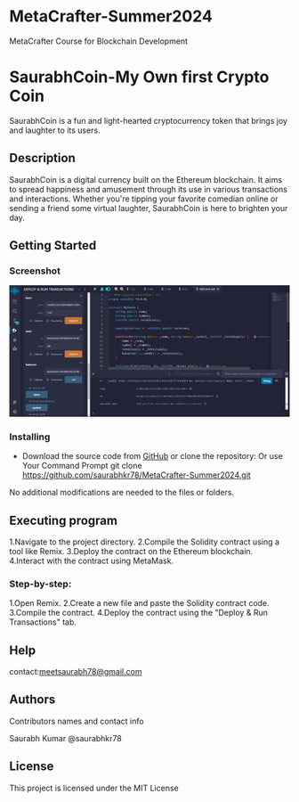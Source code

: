 # MetaCrafter-Summer2024
MetaCrafter Course for Blockchain Development

# SaurabhCoin-My Own first Crypto Coin 

SaurabhCoin is a fun and light-hearted cryptocurrency token that brings joy and laughter to its users.

## Description

SaurabhCoin is a digital currency built on the Ethereum blockchain. It aims to spread happiness and amusement through its use in various transactions and interactions. Whether you're tipping your favorite comedian online or sending a friend some virtual laughter, SaurabhCoin is here to brighten your day.

## Getting Started

### Screenshot
![SaurabhCoin Screenshot](image.png)

### Installing

* Download the source code from [GitHub](https://github.com/saurabhkr78/MetaCrafter-Summer2024.git) or clone the repository:
Or use Your Command Prompt
  git clone https://github.com/saurabhkr78/MetaCrafter-Summer2024.git

No additional modifications are needed to the files or folders.

## Executing program
1.Navigate to the project directory.
2.Compile the Solidity contract using a tool like Remix.
3.Deploy the contract on the Ethereum blockchain.
4.Interact with the contract using MetaMask.

### Step-by-step:
1.Open Remix.
2.Create a new file and paste the Solidity contract code.
3.Compile the contract.
4.Deploy the contract using the "Deploy & Run Transactions" tab.

## Help
contact:meetsaurabh78@gmail.com

## Authors
Contributors names and contact info

Saurabh Kumar
@saurabhkr78

## License
This project is licensed under the MIT License




